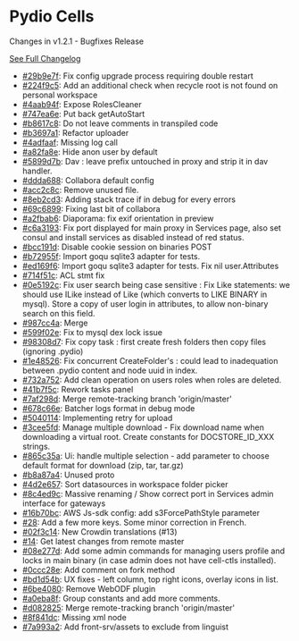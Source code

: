 # Pydio Cells

 Changes in v1.2.1 - Bugfixes Release 

[See Full Changelog](https://github.com/pydio/cells/compare/v1.2.0...v1.2.1)

- [#29b9e7f](https://github.com/pydio/cells/commit/29b9e7f11286a8a07c4621018a6cf474434c9165): Fix config upgrade process requiring double restart
- [#224f9c5](https://github.com/pydio/cells/commit/224f9c514e81cc58e3ea1ca9d2941416f89fb852): Add an additional check when recycle root is not found on personal workspace
- [#4aab94f](https://github.com/pydio/cells/commit/4aab94fb41a591b92e0ec985a446d2f5e719f72d): Expose RolesCleaner
- [#747ea6e](https://github.com/pydio/cells/commit/747ea6e489b1547738b8950c4b910bceea5cfc71): Put back getAutoStart
- [#b8617c8](https://github.com/pydio/cells/commit/b8617c88e33e42456dfa1f521acd4c04aa4fa4d5): Do not leave comments in transpiled code
- [#b3697a1](https://github.com/pydio/cells/commit/b3697a1d5c57276030e6ab4fee1b9c2a8cbb42f3): Refactor uploader
- [#4adfaaf](https://github.com/pydio/cells/commit/4adfaafc5fe1a3c98664dfe413eede41cbd8d40d): Missing log call
- [#a82fa8e](https://github.com/pydio/cells/commit/a82fa8e59e962d1049ef9cd3d44b79e719c9fdac): Hide anon user by default
- [#5899d7b](https://github.com/pydio/cells/commit/5899d7b8aa501fa351ed9fd258cbf97ab55f9b59): Dav : leave prefix untouched in proxy and strip it in dav handler.
- [#ddda688](https://github.com/pydio/cells/commit/ddda688125861aef91fcc5b58bd1aed0d9b8abc4): Collabora default config
- [#acc2c8c](https://github.com/pydio/cells/commit/acc2c8c41f97acf8a1daab90d8a4057aee986e63): Remove unused file.
- [#8eb2cd3](https://github.com/pydio/cells/commit/8eb2cd3021f288eacfd6fc12ca5a4ebc0148de7b): Adding stack trace if in debug for every errors
- [#69c6899](https://github.com/pydio/cells/commit/69c6899e8905a7bdfcb6b54e7523ea55cf127a94): Fixing last bit of collabora
- [#a2fbab6](https://github.com/pydio/cells/commit/a2fbab6eceff1776351956c2b089a45bbdf9e246): Diaporama: fix exif orientation in preview
- [#c6a3193](https://github.com/pydio/cells/commit/c6a31933d739f0c47216f6f218af0649b30dc814): Fix port displayed for main proxy in Services page, also set consul and install services as disabled instead of red status.
- [#bcc191d](https://github.com/pydio/cells/commit/bcc191d029d161a9598086d0df8c8a4d85567d2e): Disable cookie session on binaries POST
- [#b72955f](https://github.com/pydio/cells/commit/b72955f288d4b62df4edc0d75ee33a457de01dfb): Import goqu sqlite3 adapter for tests.
- [#ed169f6](https://github.com/pydio/cells/commit/ed169f664e412d51903904ac2f0f28ae4246c7b7): Import goqu sqlite3 adapter for tests. Fix nil user.Attributes
- [#714f51c](https://github.com/pydio/cells/commit/714f51c1ee6a37e1b853581d00bce68d70a5bfca): ACL stmt fix
- [#0e5192c](https://github.com/pydio/cells/commit/0e5192c0c73d413556c16bc4ddc66bc0dc32222e): Fix user search being case sensitive : Fix Like statements: we should use ILike instead of Like (which converts to LIKE BINARY in mysql). Store a copy of user login in attributes, to allow non-binary search on this field.
- [#987cc4a](https://github.com/pydio/cells/commit/987cc4ae3cc614cbf1387846deeb17af6c7b18aa): Merge
- [#599f02e](https://github.com/pydio/cells/commit/599f02e5f54308d5969fc153ee47790155c99ffc): Fix to mysql dex lock issue
- [#98308d7](https://github.com/pydio/cells/commit/98308d717192833d45adad4c619ea999ee5dc447): Fix copy task : first create fresh folders then copy files (ignoring .pydio)
- [#1e48526](https://github.com/pydio/cells/commit/1e485267930587cb1f15f13c7a81f6cf0d2c5ff1): Fix concurrent CreateFolder's : could lead to inadequation between .pydio content and node uuid in index.
- [#732a752](https://github.com/pydio/cells/commit/732a752d3cb10171ee9b8741717aa20d37bd4933): Add clean operation on users roles when roles are deleted.
- [#41b7f5c](https://github.com/pydio/cells/commit/41b7f5c748ffdb59fa72ee841e65b6d9a668159c): Rework tasks panel
- [#7af298d](https://github.com/pydio/cells/commit/7af298db026526c71ceda48fe391fd8a37eff952): Merge remote-tracking branch 'origin/master'
- [#678c66e](https://github.com/pydio/cells/commit/678c66e4d975c924a30a413ed52c812ccd655200): Batcher logs format in debug mode
- [#5040114](https://github.com/pydio/cells/commit/5040114da0fb56649e030d2b5065291ac9f6362d): Implementing retry for upload
- [#3cee5fd](https://github.com/pydio/cells/commit/3cee5fd552bee77a115174d781adcecf46cf95ba): Manage multiple download - Fix download name when downloading a virtual root. Create constants for DOCSTORE_ID_XXX strings.
- [#865c35a](https://github.com/pydio/cells/commit/865c35a8b078b0aa12f44ccedbfc195810f90362): Ui: handle multiple selection - add parameter to choose default format for download (zip, tar, tar.gz)
- [#b8a87a4](https://github.com/pydio/cells/commit/b8a87a4c181067fb407cd0ebd7f50e15dcebdfc3): Unused proto
- [#4d2e657](https://github.com/pydio/cells/commit/4d2e6579b5785c1d0cf1b766d2e1cbe5b8d43921): Sort datasources in workspace folder picker
- [#8c4ed9c](https://github.com/pydio/cells/commit/8c4ed9ccb7e9eb5cafa9ea41e84fe32e83bd5b97): Massive renaming / Show correct port in Services admin interface for gateways
- [#16b70bc](https://github.com/pydio/cells/commit/16b70bc2364ac206fa641db8823d0bf2c6438e1b): AWS Js-sdk config: add s3ForcePathStyle parameter
- [#28](https://github.com/pydio/cells/pull/28): Add a few more keys. Some minor correction in French.
- [#02f3c14](https://github.com/pydio/cells/commit/02f3c14ac92a46a7da6d1f81a9782bb56feb5ed3): New Crowdin translations (#13)
- [#14](https://github.com/pydio/cells/pull/14): Get latest changes from remote master
- [#08e277d](https://github.com/pydio/cells/commit/08e277db7eea53db4af270c5bca27f9cd5defdbd): Add some admin commands for managing users profile and locks in main binary (in case admin does not have cell-ctls installed).
- [#0ccc28e](https://github.com/pydio/cells/commit/0ccc28ed86d26feaf97e786efea18c5443affcb7): Add comment on fork method
- [#bd1d54b](https://github.com/pydio/cells/commit/bd1d54bca11082d44514fd36bc9f977c2cd456f6): UX fixes - left column, top right icons, overlay icons in list.
- [#6be4080](https://github.com/pydio/cells/commit/6be4080204294fd92a1f324cc34c2cb2788196d6): Remove WebODF plugin
- [#a0eba8f](https://github.com/pydio/cells/commit/a0eba8f8ceaa3663c77ab132efbb5fcc2fd24e07): Group constants and add more comments.
- [#d082825](https://github.com/pydio/cells/commit/d082825581023ea4955154697d2f138a50372cc8): Merge remote-tracking branch 'origin/master'
- [#8f841dc](https://github.com/pydio/cells/commit/8f841dcda61b008bf445cec1749002c673308176): Missing xml node
- [#7a993a2](https://github.com/pydio/cells/commit/7a993a21011898ca2dd90480fd6c97db54089f42): Add front-srv/assets to exclude from linguist
